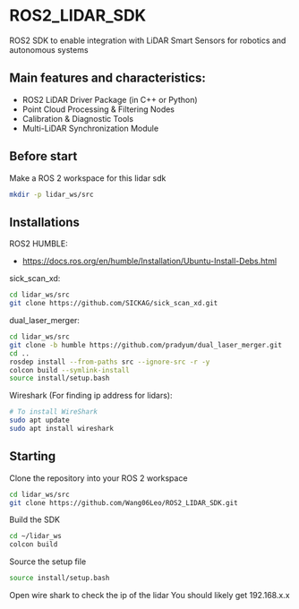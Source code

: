 # ROS2_LIDAR_SDK
ROS2 SDK to enable integration with LiDAR Smart Sensors for robotics and autonomous systems 

## Main features and characteristics:
- ROS2 LiDAR Driver Package (in C++ or Python)
- Point Cloud Processing & Filtering Nodes
- Calibration & Diagnostic Tools
- Multi-LiDAR Synchronization Module

## Before start
Make a ROS 2 workspace for this lidar sdk
```bash
mkdir -p lidar_ws/src
```

## Installations
ROS2 HUMBLE:
- https://docs.ros.org/en/humble/Installation/Ubuntu-Install-Debs.html

sick_scan_xd:
```bash
cd lidar_ws/src
git clone https://github.com/SICKAG/sick_scan_xd.git
```

dual_laser_merger:
```bash
cd lidar_ws/src
git clone -b humble https://github.com/pradyum/dual_laser_merger.git
cd ..
rosdep install --from-paths src --ignore-src -r -y
colcon build --symlink-install
source install/setup.bash
```

Wireshark (For finding ip address for lidars):
```bash
# To install WireShark 
sudo apt update
sudo apt install wireshark
```

## Starting
Clone the repository into your ROS 2 workspace
```bash
cd lidar_ws/src
git clone https://github.com/Wang06Leo/ROS2_LIDAR_SDK.git
```

Build the SDK
```bash
cd ~/lidar_ws
colcon build 
```

Source the setup file
```bash
source install/setup.bash
```

Open wire shark to check the ip of the lidar
You should likely get 192.168.x.x
